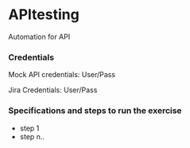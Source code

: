 # APItesting
Automation for API

###  Credentials
Mock API credentials: User/Pass

Jira Credentials:    User/Pass

###  Specifications and steps to run the exercise

- step 1
- step n..
